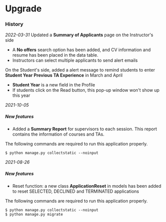# Upgrade

### History

_2022-03-31_
Updated a **Summary of Applicants** page on the Instructor's side
- A **No offers** search option has been added, and CV information and resume has been placed in the data table.
- Instructors can select multiple applicants to send alert emails

On the Student's side, added a alert message to remind students to enter **Student Year** **Previous TA Experience** in March and April
- **Student Year** is a new field in the Profile
- If students click on the Read button, this pop-up window won't show up this year


_2021-10-05_

##### New features
* Added a **Summary Report** for supervisors to each session. This report contains the information of courses and TAs.

The following commands are required to run this application properly.
```
$ python manage.py collectstatic --noinput
```

_2021-08-26_

##### New features
* Reset function: a new class **ApplicationReset** in models has been added to reset SELECTED, DECLINED and TERMINATED applications

The following commands are required to run this application properly.
```
$ python manage.py collectstatic --noinput
$ python manage.py migrate
```
